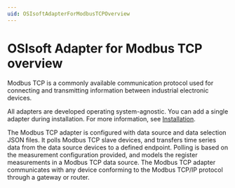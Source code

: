 ```yaml
---
uid: OSIsoftAdapterForModbusTCPOverview
---
```


# OSIsoft Adapter for Modbus TCP overview

Modbus TCP is a commonly available communication protocol used for connecting and transmitting information between industrial electronic devices. 

All adapters are developed operating system-agnostic. You can add a single adapter during installation. For more information, see [Installation](xref:Installation). 

The Modbus TCP adapter is configured with data source and data selection JSON files. It polls Modbus TCP slave devices, and transfers time series data from the data source devices to a defined endpoint. Polling is based on the measurement configuration provided, and models the register measurements in a Modbus TCP data source. The Modbus TCP adapter communicates with any device conforming to the Modbus TCP/IP protocol through a gateway or router. 
